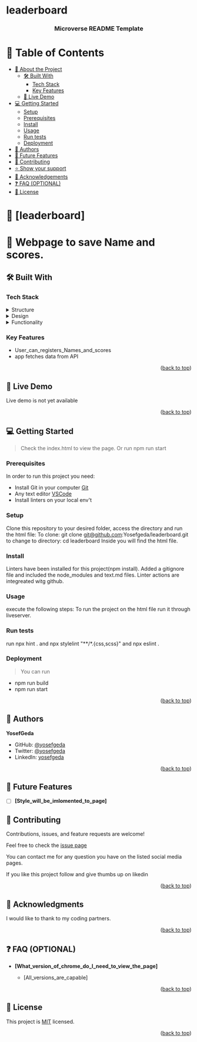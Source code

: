 # leaderboard



<a name="readme-top"></a>



<div align="center">
  <!-- You are encouraged to replace this logo with your own! Otherwise you can also remove it. -->
  
  <h3><b>Microverse README Template</b></h3>

</div>

<!-- TABLE OF CONTENTS -->

# 📗 Table of Contents

- [📖 About the Project](#about-project)
  - [🛠 Built With](#built-with)
    - [Tech Stack](#tech-stack)
    - [Key Features](#key-features)
  - [🚀 Live Demo](#live-demo)
- [💻 Getting Started](#getting-started)
  - [Setup](#setup)
  - [Prerequisites](#prerequisites)
  - [Install](#install)
  - [Usage](#usage)
  - [Run tests](#run-tests)
  - [Deployment](#triangular_flag_on_post-deployment)
- [👥 Authors](#authors)
- [🔭 Future Features](#future-features)
- [🤝 Contributing](#contributing)
- [⭐️ Show your support](#support)
- [🙏 Acknowledgements](#acknowledgements)
- [❓ FAQ (OPTIONAL)](#faq)
- [📝 License](#license)
<!-- PROJECT DESCRIPTION -->

# 📖 [leaderboard] <a name="about-project"></a>


# 📖  Webpage to save Name and scores.  

## 🛠 Built With <a name="built-with"></a>

### Tech Stack <a name="tech-stack"></a>

<details>
  <summary>Structure</summary>
  <ul>
    <li>HTML5</li>
  </ul>
</details>
<details>
  <summary>Design</summary>
  <ul>
    <li>CSS3</li>
  </ul>
</details>
<details>
  <summary>Functionality</summary>
  <ul>
    <li>JS</li>
  </ul>
</details>


<!-- Features -->

### Key Features <a name="key-features"></a>

- User_can_registers_Names_and_scores
- app fetches data from API


<p align="right">(<a href="#readme-top">back to top</a>)</p>

<!-- LIVE DEMO -->
## 🚀 Live Demo <a name="live-demo"></a>

Live demo is not yet available


<p align="right">(<a href="#readme-top">back to top</a>)</p>



<!-- GETTING STARTED -->
## 💻 Getting Started <a name="getting-started"></a>

> Check the index.html to view the page.
> Or run npm run start
 


### Prerequisites

In order to run this project you need:
- Install Git in your computer [Git](https://git-scm.com/downloads)
- Any text editor [VSCode](https://code.visualstudio.com/download) 
- Install linters on your local env't
 


### Setup

Clone this repository to your desired folder, access the directory and run the html file: 
To clone: git clone git@github.com:Yosefgeda/leaderboard.git
to change to directory: cd leaderboard
Inside you will find the html file.


### Install

Linters have been installed for this project(npm install).
Added a gitignore file and included the node_modules and text.md files.
Linter actions are integreated witg github.

### Usage
execute the following steps:
To run the project on the html file run it through liveserver.

### Run tests
 run npx hint . 
 and npx stylelint "**/*.{css,scss}"
 and npx eslint .


### Deployment
> You can run 
- npm run build
- npm run start


<p align="right">(<a href="#readme-top">back to top</a>)</p>

<!-- AUTHORS -->

## 👥 Authors <a name="authors"></a>


 **YosefGeda**
- GitHub: [@yosefgeda](https://github.com/yosefgeda)
- Twitter: [@yosefgeda](https://twitter.com/yosegeda)
- LinkedIn: [yosefgeda](https://linkedin.com/in/yosefgeda)


<p align="right">(<a href="#readme-top">back to top</a>)</p>

<!-- FUTURE FEATURES -->

## 🔭 Future Features <a name="future-features"></a>

- [ ] **[Style_will_be_imlomented_to_page]**


<!-- CONTRIBUTING -->
## 🤝 Contributing <a name="contributing"></a>

Contributions, issues, and feature requests are welcome!

Feel free to check the [issue page](https://github.com/Yosefgeda/leaderboard/issues)

<!-- SUPPORT -->
You can contact me for any question you have on the listed social media pages.

If you like this project follow and give thumbs up on likedin

<p align="right">(<a href="#readme-top">back to top</a>)</p>


<!-- ACKNOWLEDGEMENTS -->

## 🙏 Acknowledgments <a name="acknowledgements"></a>

I would like to thank to my coding partners.

<p align="right">(<a href="#readme-top">back to top</a>)</p>

<!-- FAQ (optional) -->

## ❓ FAQ (OPTIONAL) <a name="faq"></a>


- **[What_version_of_chrome_do_I_need_to_view_the_page]**

  - [All_versions_are_capable]


<p align="right">(<a href="#readme-top">back to top</a>)</p>

## 📝 License <a name="license"></a>

This project is [MIT](https://choosealicense.com/licenses/mit/) licensed.

<p align="right">(<a href="#readme-top">back to top</a>)</p>


